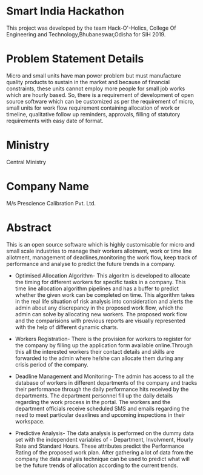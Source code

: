 # Smart India Hackathon #

This project was developed by the team Hack-O'-Holics, College Of Engineering and Technology,Bhubaneswar,Odisha for SIH 2019.




# Problem Statement Details  #
Micro and small units have man power problem but must manufacture quality products to sustain in the market and because of financial constraints, these units cannot employ more people for small job works which are hourly based. So, there is a requirement of development of open source software which can be customized as per the requirement of micro, small units for work flow requirement containing allocation of work or timeline, qualitative follow up reminders, approvals, filling of statutory requirements with easy date of format.

# Ministry #
Central Ministry

# Company Name #
M/s Prescience Calibration Pvt. Ltd.


# Abstract #
This is an open source software which is highly customisable for micro and small scale industries to manage their workers allotment, work or time line allotment, management of deadlines,monitoring the work flow, keep track of performance and analyse to predict the future trends in a company. 

* Optimised Allocation Algorithm-
This algoritm is developed to allocate the timing for different workers for specific tasks in a company. This time line allocation algorithm pipelines and has a buffer to predict whether the given work can be completed on time. This algorithm takes in the real life situation of risk analysis into consideration and alerts the admin about any discrepancy in the proposed work flow, which the admin can solve by allocating new workers. The proposed work flow and the comparisions with previous reports are visually represented with the help of different dynamic charts.

* Workers Registration-
There is the provision for workers to register for the company by filling up the application form available online.Through this all the interested workers their contact details and skills are forwarded to the admin where he/she can allocate them during any crisis period of the company.

* Deadline Management and Monitoring-
The admin has access to all the database of workers in different departments of the company and tracks their performance through the daily performance hits received by the departments. The department personnel fill up the daily details regarding the work process in the portal. The workers and the department officials receive scheduled SMS and emails regarding the need to meet particular deaxlines and upcoming inspections in their workspace.

* Predictive Analysis-
The data analysis is performed on the dummy data set with the independent variables of - Department, Involvment, Hourly Rate and Standard Hours. These attributes predict the Performance Rating of the proposed work plan. After gathering a lot of data from the company the data analysis technique can be used to predict what will be the future trends of allocation according to the current trends.

